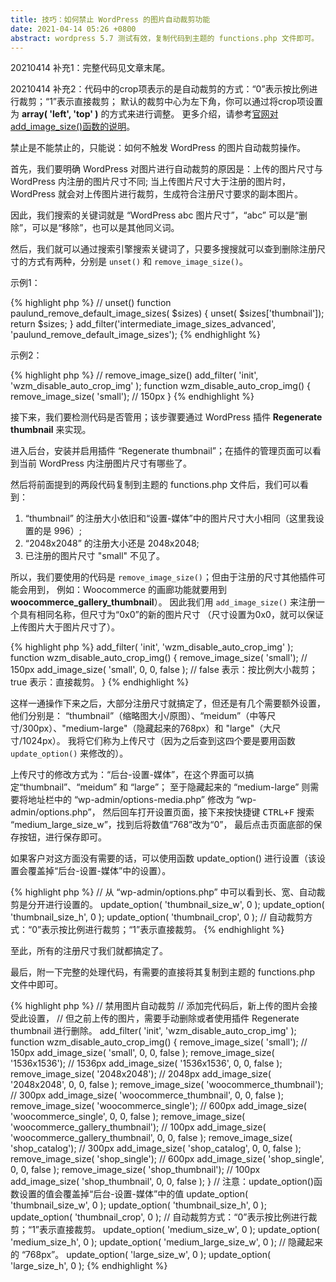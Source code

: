 ```yaml
---
title: 技巧：如何禁止 WordPress 的图片自动裁剪功能
date: 2021-04-14 05:26 +0800
abstract: wordpress 5.7 测试有效，复制代码到主题的 functions.php 文件即可。
---
```


<p class="post-body-mark">
    20210414 补充1：完整代码见文章末尾。
</p>
<p class="post-body-mark">
    20210414 补充2：代码中的crop项表示的是自动裁剪的方式：“0”表示按比例进行裁剪；“1”表示直接裁剪；
默认的裁剪中心为左下角，你可以通过将crop项设置为 <b>array( 'left', 'top' )</b> 的方式来进行调整。
更多介绍，请参考<a href="https://developer.wordpress.org/reference/functions/add_image_size/">官网对add_image_size()函数的说明</a>。
</p>

禁止是不能禁止的，只能说：如何不触发 WordPress 的图片自动裁剪操作。

首先，我们要明确 WordPress 对图片进行自动裁剪的原因是：上传的图片尺寸与 WordPress 内注册的图片尺寸不同; 
当上传图片尺寸大于注册的图片时， WordPress 就会对上传图片进行裁剪，生成符合注册尺寸要求的副本图片。 

因此，我们搜索的关键词就是 “WordPress abc 图片尺寸”，“abc” 可以是“删除”，可以是“移除”，也可以是其他同义词。

然后，我们就可以通过搜索引擎搜索关键词了，只要多搜搜就可以查到删除注册尺寸的方式有两种，分别是 `unset()` 和 `remove_image_size()`。

示例1：

{% highlight php %}
// unset()
function paulund_remove_default_image_sizes( $sizes) {
    unset( $sizes['thumbnail']);
    return $sizes;
}
add_filter('intermediate_image_sizes_advanced', 'paulund_remove_default_image_sizes');
{% endhighlight %}

示例2：

{% highlight php %}
// remove_image_size()
add_filter( 'init', 'wzm_disable_auto_crop_img' );
function wzm_disable_auto_crop_img() {
    remove_image_size( 'small'); // 150px
}
{% endhighlight %}

接下来，我们要检测代码是否管用；该步骤要通过 WordPress 插件 <b>Regenerate thumbnail</b> 来实现。

进入后台，安装并启用插件 “Regenerate thumbnail”；在插件的管理页面可以看到当前 WordPress 内注册图片尺寸有哪些了。

然后将前面提到的两段代码复制到主题的 functions.php 文件后，我们可以看到：

1. “thumbnail” 的注册大小依旧和“设置-媒体”中的图片尺寸大小相同（这里我设置的是 996）;
2. “2048x2048” 的注册大小还是 2048x2048;
3. 已注册的图片尺寸 "small" 不见了。

所以，我们要使用的代码是 `remove_image_size()`；但由于注册的尺寸其他插件可能会用到，
例如：Woocommerce 的画廊功能就要用到 <b>woocommerce_gallery_thumbnail</b>）。
因此我们用 `add_image_size()` 来注册一个具有相同名称，但尺寸为“0x0”的新的图片尺寸
（尺寸设置为0x0，就可以保证上传图片大于图片尺寸了）。

{% highlight php %}
add_filter( 'init', 'wzm_disable_auto_crop_img' );
function wzm_disable_auto_crop_img() {
    remove_image_size( 'small'); // 150px
    add_image_size( 'small', 0, 0, false );     // false 表示：按比例大小裁剪；true 表示：直接裁剪。
}
{% endhighlight %}

这样一通操作下来之后，大部分注册尺寸就搞定了，但还是有几个需要额外设置，他们分别是：
“thumbnail”（缩略图大小/原图）、“meidum”（中等尺寸/300px）、"medium-large"（隐藏起来的768px）和 "large"（大尺寸/1024px）。
我将它们称为上传尺寸（因为之后查到这四个要是要用函数 `update_option()` 来修改的）。

上传尺寸的修改方式为：“后台-设置-媒体”，在这个界面可以搞定“thumbnail”、“meidum” 和 “large”；
至于隐藏起来的 “medium-large” 则需要将地址栏中的 “wp-admin/options-media.php” 修改为 “wp-admin/options.php”，
然后回车打开设置页面，接下来按快捷键 <kbd>CTRL+F</kbd> 搜索 “medium_large_size_w”，找到后将数值“768”改为“0”，
最后点击页面底部的保存按钮，进行保存即可。

如果客户对这方面没有需要的话，可以使用函数 update_option() 进行设置（该设置会覆盖掉“后台-设置-媒体”中的设置）。

{% highlight php %}
// 从 “wp-admin/options.php” 中可以看到长、宽、自动裁剪是分开进行设置的。
update_option( 'thumbnail_size_w', 0 );
update_option( 'thumbnail_size_h', 0 );
update_option( 'thumbnail_crop', 0 );   // 自动裁剪方式：“0”表示按比例进行裁剪；“1”表示直接裁剪。
{% endhighlight %}

至此，所有的注册尺寸我们就都搞定了。

最后，附一下完整的处理代码，有需要的直接将其复制到主题的 functions.php 文件中即可。

{% highlight php %}
//  禁用图片自动裁剪
//  添加完代码后，新上传的图片会接受此设置，
//  但之前上传的图片，需要手动删除或者使用插件 Regenerate thumbnail 进行删除。
add_filter( 'init', 'wzm_disable_auto_crop_img' );
function wzm_disable_auto_crop_img() {
    remove_image_size( 'small'); // 150px
    add_image_size( 'small', 0, 0, false );
    remove_image_size( '1536x1536'); // 1536px
    add_image_size( '1536x1536', 0, 0, false );
    remove_image_size( '2048x2048'); // 2048px
    add_image_size( '2048x2048', 0, 0, false );
    remove_image_size( 'woocommerce_thumbnail'); // 300px
    add_image_size( 'woocommerce_thumbnail', 0, 0, false );
    remove_image_size( 'woocommerce_single'); // 600px
    add_image_size( 'woocommerce_single', 0, 0, false );
    remove_image_size( 'woocommerce_gallery_thumbnail'); // 100px
    add_image_size( 'woocommerce_gallery_thumbnail', 0, 0, false );
    remove_image_size( 'shop_catalog'); // 300px
    add_image_size( 'shop_catalog', 0, 0, false );
    remove_image_size( 'shop_single'); // 600px
    add_image_size( 'shop_single', 0, 0, false );
    remove_image_size( 'shop_thumbnail'); // 100px
    add_image_size( 'shop_thumbnail', 0, 0, false );
}
// 注意：update_option()函数设置的值会覆盖掉“后台-设置-媒体”中的值
update_option( 'thumbnail_size_w', 0 );
update_option( 'thumbnail_size_h', 0 );
update_option( 'thumbnail_crop', 0 );   // 自动裁剪方式：“0”表示按比例进行裁剪；“1”表示直接裁剪。
update_option( 'medium_size_w', 0 );
update_option( 'medium_size_h', 0 );
update_option( 'medium_large_size_w', 0 );  // 隐藏起来的 “768px”。
update_option( 'large_size_w', 0 );
update_option( 'large_size_h', 0 );
{% endhighlight %}